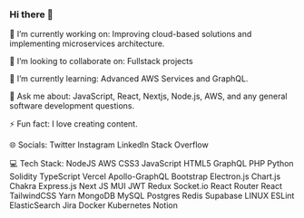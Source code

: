 ### Hi there 👋


<!--
**dhruvdankhara/dhruvdankhara** is a ✨ _special_ ✨ repository because its `README.md` (this file) appears on your GitHub profile.

Here are some ideas to get you started:

- 🔭 I’m currently working on ...
- 🌱 I’m currently learning ...
- 👯 I’m looking to collaborate on ...
- 🤔 I’m looking for help with ...
- 💬 Ask me about ...
- 📫 How to reach me: ...
- 😄 Pronouns: ...
- ⚡ Fun fact: ...
-->




🔭 I’m currently working on:
Improving cloud-based solutions and implementing microservices architecture.

👯 I’m looking to collaborate on:
Fullstack projects

🌱 I’m currently learning:
Advanced AWS Services and GraphQL.

💬 Ask me about:
JavaScript, React, Nextjs, Node.js, AWS, and any general software development questions.

⚡ Fun fact:
I love creating content.

🌐 Socials:
Twitter Instagram LinkedIn Stack Overflow

💻 Tech Stack:
NodeJS AWS CSS3 JavaScript HTML5 GraphQL PHP Python Solidity TypeScript Vercel Apollo-GraphQL Bootstrap Electron.js Chart.js Chakra Express.js Next JS MUI JWT Redux Socket.io React Router React TailwindCSS Yarn MongoDB MySQL Postgres Redis Supabase LINUX ESLint ElasticSearch Jira Docker Kubernetes Notion
